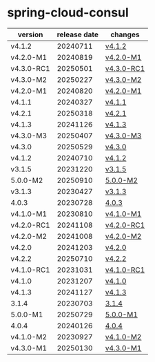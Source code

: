 # spring-cloud-consul	


|version|release date|changes|
|---|---|---|
|v4.1.2|20240711|[v4.1.2](./v4.1.2-20240711.md)|
|v4.2.0-M1|20240819|[v4.2.0-M1](./v4.2.0-M1-20240819.md)|
|v4.3.0-RC1|20250501|[v4.3.0-RC1](./v4.3.0-RC1-20250501.md)|
|v4.3.0-M2|20250227|[v4.3.0-M2](./v4.3.0-M2-20250227.md)|
|v4.2.0-M1|20240820|[v4.2.0-M1](./v4.2.0-M1-20240820.md)|
|v4.1.1|20240327|[v4.1.1](./v4.1.1-20240327.md)|
|v4.2.1|20250318|[v4.2.1](./v4.2.1-20250318.md)|
|v4.1.3|20241126|[v4.1.3](./v4.1.3-20241126.md)|
|v4.3.0-M3|20250407|[v4.3.0-M3](./v4.3.0-M3-20250407.md)|
|v4.3.0|20250529|[v4.3.0](./v4.3.0-20250529.md)|
|v4.1.2|20240710|[v4.1.2](./v4.1.2-20240710.md)|
|v3.1.5|20231220|[v3.1.5](./v3.1.5-20231220.md)|
|5.0.0-M2|20250910|[5.0.0-M2](./5.0.0-M2-20250910.md)|
|v3.1.3|20230427|[v3.1.3](./v3.1.3-20230427.md)|
|4.0.3|20230728|[4.0.3](./4.0.3-20230728.md)|
|v4.1.0-M1|20230810|[v4.1.0-M1](./v4.1.0-M1-20230810.md)|
|v4.2.0-RC1|20241108|[v4.2.0-RC1](./v4.2.0-RC1-20241108.md)|
|v4.2.0-M2|20241008|[v4.2.0-M2](./v4.2.0-M2-20241008.md)|
|v4.2.0|20241203|[v4.2.0](./v4.2.0-20241203.md)|
|v4.2.2|20250710|[v4.2.2](./v4.2.2-20250710.md)|
|v4.1.0-RC1|20231031|[v4.1.0-RC1](./v4.1.0-RC1-20231031.md)|
|v4.1.0|20231207|[v4.1.0](./v4.1.0-20231207.md)|
|v4.1.3|20241127|[v4.1.3](./v4.1.3-20241127.md)|
|3.1.4|20230703|[3.1.4](./3.1.4-20230703.md)|
|5.0.0-M1|20250729|[5.0.0-M1](./5.0.0-M1-20250729.md)|
|4.0.4|20240126|[4.0.4](./4.0.4-20240126.md)|
|v4.1.0-M2|20230927|[v4.1.0-M2](./v4.1.0-M2-20230927.md)|
|v4.3.0-M1|20250130|[v4.3.0-M1](./v4.3.0-M1-20250130.md)|
